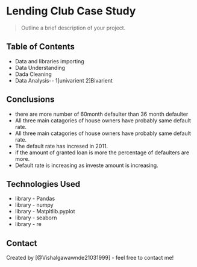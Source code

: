 # Lending Club Case Study
> Outline a brief description of your project.


## Table of Contents
* Data and libraries importing
* Data Understanding
* Dada Cleaning
* Data Analysis--
              1]univarient
              2]Bivarient


## Conclusions
- there are more number of 60month defaulter than 36 month defaulter
- All three main catagories of house owners have probably same default rate.
- All three main catagories of house owners have probably same default rate.
- The default rate has incresed in 2011.
- if the amount of granted loan is more the percentage of defaulters are more.
- Default rate is increasing as investe amount is increasing.

<!-- You don't have to answer all the questions - just the ones relevant to your project. -->


## Technologies Used
- library - Pandas
- library - numpy
- library - Matpltlib.pyplot
- library - seaborn
- library - re





## Contact
Created by [@Vishalgawawnde21031999] - feel free to contact me!

